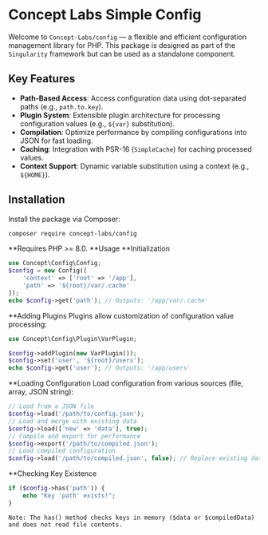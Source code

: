 # Concept Labs Simple Config

Welcome to `Concept-Labs/config` — a flexible and efficient configuration management library for PHP. This package is designed as part of the `Singularity` framework but can be used as a standalone component.

## Key Features
- **Path-Based Access**: Access configuration data using dot-separated paths (e.g., `path.to.key`).
- **Plugin System**: Extensible plugin architecture for processing configuration values (e.g., `${var}` substitution).
- **Compilation**: Optimize performance by compiling configurations into JSON for fast loading.
- **Caching**: Integration with PSR-16 (`SimpleCache`) for caching processed values.
- **Context Support**: Dynamic variable substitution using a context (e.g., `${HOME}`).

## Installation
Install the package via Composer:

```bash
composer require concept-labs/config
```
**Requires PHP >= 8.0.
**Usage
**Initialization
```php
use Concept\Config\Config;
$config = new Config([
    'context' => ['root' => '/app'],
    'path' => '${root}/var/.cache'
]);
echo $config->get('path'); // Outputs: '/app/var/.cache'
```
**Adding Plugins
Plugins allow customization of configuration value processing:
```php
use Concept\Config\Plugin\VarPlugin;

$config->addPlugin(new VarPlugin());
$config->set('user', '${root}/users');
echo $config->get('user'); // Outputs: '/app/users'
```
**Loading Configuration
Load configuration from various sources (file, array, JSON string):
```php
// Load from a JSON file
$config->load('/path/to/config.json');
// Load and merge with existing data
$config->load(['new' => 'data'], true);
// Compile and export for performance
$config->export('/path/to/compiled.json');
// Load compiled configuration
$config->load('/path/to/compiled.json', false); // Replace existing data
```
**Checking Key Existence
```php
if ($config->has('path')) {
    echo "Key 'path' exists!";
}
```
`Note: The has() method checks keys in memory ($data or $compiledData) and does not read file contents.`
